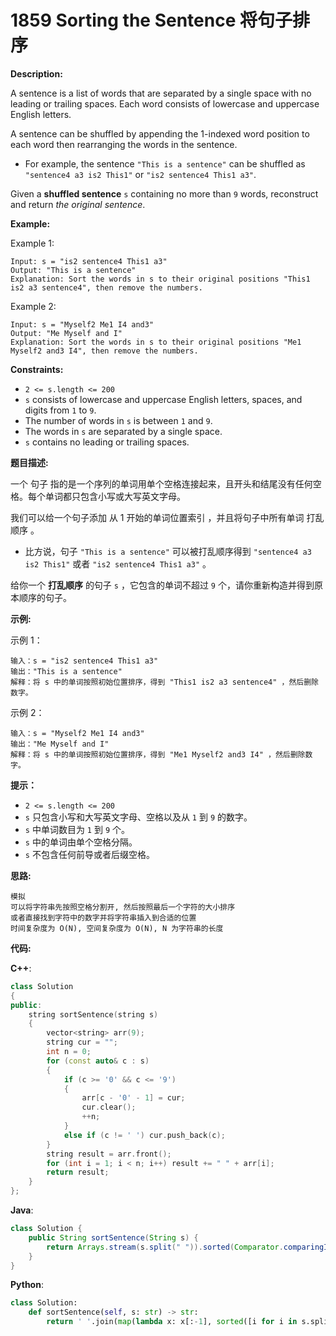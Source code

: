 # 1859 Sorting the Sentence 将句子排序

__Description:__

A sentence is a list of words that are separated by a single space with no leading or trailing spaces. Each word consists of lowercase and uppercase English letters.

A sentence can be shuffled by appending the 1-indexed word position to each word then rearranging the words in the sentence.

- For example, the sentence `"This is a sentence"` can be shuffled as `"sentence4 a3 is2 This1"` or `"is2 sentence4 This1 a3"`.

Given a __shuffled sentence__ `s` containing no more than `9` words, reconstruct and return _the original sentence_.

__Example:__

Example 1:

```text
Input: s = "is2 sentence4 This1 a3"
Output: "This is a sentence"
Explanation: Sort the words in s to their original positions "This1 is2 a3 sentence4", then remove the numbers.
```

Example 2:

```text
Input: s = "Myself2 Me1 I4 and3"
Output: "Me Myself and I"
Explanation: Sort the words in s to their original positions "Me1 Myself2 and3 I4", then remove the numbers.
```

__Constraints:__

- `2 <= s.length <= 200`
- `s` consists of lowercase and uppercase English letters, spaces, and digits from `1` to `9`.
- The number of words in `s` is between `1` and `9`.
- The words in `s` are separated by a single space.
- `s` contains no leading or trailing spaces.

__题目描述:__

一个 句子 指的是一个序列的单词用单个空格连接起来，且开头和结尾没有任何空格。每个单词都只包含小写或大写英文字母。

我们可以给一个句子添加 从 1 开始的单词位置索引 ，并且将句子中所有单词 打乱顺序 。

- 比方说，句子 `"This is a sentence"` 可以被打乱顺序得到 `"sentence4 a3 is2 This1"` 或者 `"is2 sentence4 This1 a3"` 。

给你一个 __打乱顺序__ 的句子 `s` ，它包含的单词不超过 `9` 个，请你重新构造并得到原本顺序的句子。

__示例:__

示例 1：

```text
输入：s = "is2 sentence4 This1 a3"
输出："This is a sentence"
解释：将 s 中的单词按照初始位置排序，得到 "This1 is2 a3 sentence4" ，然后删除数字。
```

示例 2：

```text
输入：s = "Myself2 Me1 I4 and3"
输出："Me Myself and I"
解释：将 s 中的单词按照初始位置排序，得到 "Me1 Myself2 and3 I4" ，然后删除数字。
```

__提示：__

- `2 <= s.length <= 200`
- `s` 只包含小写和大写英文字母、空格以及从 `1` 到 `9` 的数字。
- `s` 中单词数目为 `1` 到 `9` 个。
- `s` 中的单词由单个空格分隔。
- `s` 不包含任何前导或者后缀空格。

__思路:__

```text
模拟
可以将字符串先按照空格分割开, 然后按照最后一个字符的大小排序
或者直接找到字符中的数字并将字符串插入到合适的位置
时间复杂度为 O(N), 空间复杂度为 O(N), N 为字符串的长度
```

__代码:__

__C++__:

```C++
class Solution 
{
public:
    string sortSentence(string s) 
    {
        vector<string> arr(9);
        string cur = "";
        int n = 0;
        for (const auto& c : s)
        {
            if (c >= '0' && c <= '9')
            {
                arr[c - '0' - 1] = cur;
                cur.clear();
                ++n;
            }
            else if (c != ' ') cur.push_back(c);
        }
        string result = arr.front();
        for (int i = 1; i < n; i++) result += " " + arr[i];
        return result;
    }
};
```

__Java__:

```Java
class Solution {
    public String sortSentence(String s) {
        return Arrays.stream(s.split(" ")).sorted(Comparator.comparingInt(o -> o.charAt(o.length() - 1))).map(e -> e.substring(0, e.length() - 1)).collect(Collectors.joining(" "));
    }
}
```

__Python__:

```Python
class Solution:
    def sortSentence(self, s: str) -> str:
        return ' '.join(map(lambda x: x[:-1], sorted([i for i in s.split(' ')], key=lambda x: x[-1])))
```
